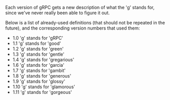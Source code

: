 Each version of gRPC gets a new description of what the 'g' stands for, since
we've never really been able to figure it out.

Below is a list of already-used definitions (that should not be repeated in the
future), and the corresponding version numbers that used them:

- 1.0 'g' stands for 'gRPC'
- 1.1 'g' stands for 'good'
- 1.2 'g' stands for 'green'
- 1.3 'g' stands for 'gentle'
- 1.4 'g' stands for 'gregarious'
- 1.6 'g' stands for 'garcia'
- 1.7 'g' stands for 'gambit'
- 1.8 'g' stands for 'generous'
- 1.9 'g' stands for 'glossy'
- 1.10 'g' stands for 'glamorous'
- 1.11 'g' stands for 'gorgeous'
